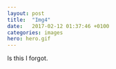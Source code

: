 ```yaml
---
layout: post
title:  "Img4"
date:   2017-02-12 01:37:46 +0100
categories: images
hero: hero.gif
---
```

Is this I forgot.
